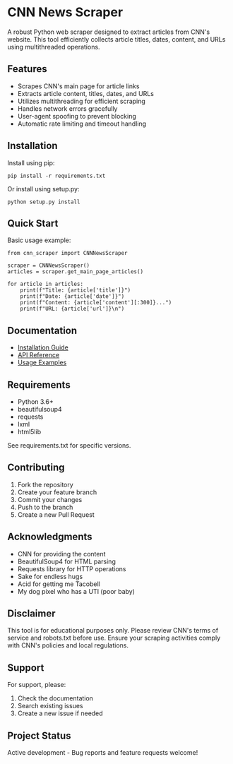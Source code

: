 # CNN News Scraper

A robust Python web scraper designed to extract articles from CNN's website. This tool efficiently collects article titles, dates, content, and URLs using multithreaded operations.

## Features

- Scrapes CNN's main page for article links
- Extracts article content, titles, dates, and URLs
- Utilizes multithreading for efficient scraping
- Handles network errors gracefully
- User-agent spoofing to prevent blocking
- Automatic rate limiting and timeout handling

## Installation

Install using pip:

    pip install -r requirements.txt

Or install using setup.py:

    python setup.py install

## Quick Start

Basic usage example:

    from cnn_scraper import CNNNewsScraper
    
    scraper = CNNNewsScraper()
    articles = scraper.get_main_page_articles()
    
    for article in articles:
        print(f"Title: {article['title']}")
        print(f"Date: {article['date']}")
        print(f"Content: {article['content'][:300]}...")
        print(f"URL: {article['url']}\n")

## Documentation

- [Installation Guide](docs/installation.md)
- [API Reference](docs/api.md)
- [Usage Examples](docs/examples.md)

## Requirements

- Python 3.6+
- beautifulsoup4
- requests
- lxml
- html5lib

See requirements.txt for specific versions.

## Contributing

1. Fork the repository
2. Create your feature branch
3. Commit your changes
4. Push to the branch
5. Create a new Pull Request


## Acknowledgments

- CNN for providing the content
- BeautifulSoup4 for HTML parsing
- Requests library for HTTP operations
- Sake for endless hugs
- Acid for getting me Tacobell
- My dog pixel who has a UTI (poor baby)

## Disclaimer

This tool is for educational purposes only. Please review CNN's terms of service and robots.txt before use. Ensure your scraping activities comply with CNN's policies and local regulations.

## Support

For support, please:
1. Check the documentation
2. Search existing issues
3. Create a new issue if needed

## Project Status

Active development - Bug reports and feature requests welcome!
